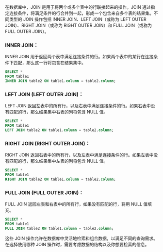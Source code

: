 在数据库中，JOIN 是用于将两个或多个表中的行联接起来的操作。JOIN 通过指定连接条件，将满足条件的行合并到一起，形成一个包含来自多个表的结果集。不同类型的 JOIN 操作包括 INNER JOIN、LEFT JOIN（或称为 LEFT OUTER JOIN）、RIGHT JOIN（或称为 RIGHT OUTER JOIN）和 FULL JOIN（或称为 FULL OUTER JOIN）。
### INNER JOIN：
INNER JOIN 用于返回两个表中满足连接条件的行。如果两个表中的某行在连接条件下匹配，那么这一行将包含在结果集中。

```sql
SELECT * 
FROM table1
INNER JOIN table2 ON table1.column = table2.column;
```

### LEFT JOIN (LEFT OUTER JOIN)：
LEFT JOIN 返回左表中的所有行，以及右表中满足连接条件的行。如果右表中没有匹配的行，那么结果集中右表的列将包含 NULL 值。

```sql
SELECT * 
FROM table1
LEFT JOIN table2 ON table1.column = table2.column;
```

### RIGHT JOIN (RIGHT OUTER JOIN)：
RIGHT JOIN 返回右表中的所有行，以及左表中满足连接条件的行。如果左表中没有匹配的行，那么结果集中左表的列将包含 NULL 值。

```sql
SELECT * 
FROM table1
RIGHT JOIN table2 ON table1.column = table2.column;
```

### FULL JOIN (FULL OUTER JOIN)：
FULL JOIN 返回左表和右表中的所有行，如果没有匹配的行，将用 NULL 值填充。

```sql
SELECT * 
FROM table1
FULL JOIN table2 ON table1.column = table2.column;
```

这些 JOIN 操作允许在数据库中灵活地检索和组合数据，以满足不同的查询需求。在选择使用哪种 JOIN 操作时，需要考虑数据的结构以及你想要检索的信息。